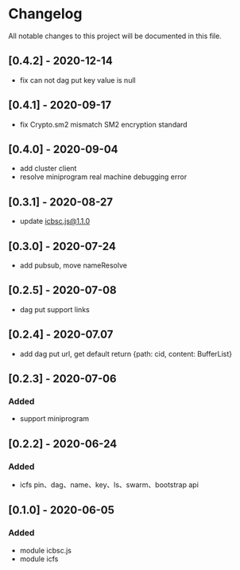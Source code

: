 # Changelog

All notable changes to this project will be documented in this file.

## [0.4.2] - 2020-12-14

- fix can not dag put key value is null

## [0.4.1] - 2020-09-17

- fix Crypto.sm2 mismatch SM2 encryption standard

## [0.4.0] - 2020-09-04

- add cluster client
- resolve miniprogram real machine debugging error

## [0.3.1] - 2020-08-27

- update icbsc.js@1.1.0

## [0.3.0] - 2020-07-24

- add pubsub, move nameResolve

## [0.2.5] - 2020-07-08

- dag put support links 

## [0.2.4] - 2020-07.07

- add dag put url, get default return {path: cid, content: BufferList}

## [0.2.3] - 2020-07-06

### Added

- support miniprogram

## [0.2.2] - 2020-06-24

### Added

- icfs pin、dag、name、key、ls、swarm、bootstrap api 

## [0.1.0] - 2020-06-05

### Added

- module icbsc.js
- module icfs
